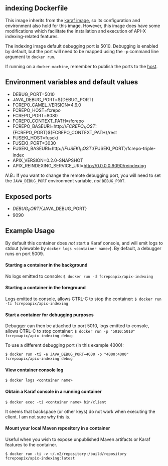 ## indexing Dockerfile

This image inherits from the [karaf image](../../karaf/4.0.6), so its configuration and environment also hold for this image.  However, this image does have some modifications which facilitate the installation and execution of API-X indexing-related features.

The indexing image default debugging port is 5010.  Debugging is enabled by default, but the port will need to be mapped using the `-p` command line argument to `docker run`.

If running on a `docker-machine`, remember to publish the ports to the [host](https://docs.docker.com/engine/reference/run/#/expose-incoming-ports).

## Environment variables and default values

* DEBUG_PORT=5010
* JAVA_DEBUG_PORT=${DEBUG_PORT}
* FCREPO_CAMEL_VERSION=4.6.0
* FCREPO_HOST=fcrepo
* FCREPO_PORT=8080
* FCREPO_CONTEXT_PATH=/fcrepo
* FCREPO_BASEURI=http://${FCREPO_HOST}:${FCREPO_PORT}${FCREPO_CONTEXT_PATH}/rest
* FUSEKI_HOST=fuseki
* FUSEKI_PORT=3030
* FUSEKI_BASEURI=http://${FUSEKI_HOST}:${FUSEKI_PORT}/fcrepo-triple-index
* APIX_VERSION=0.2.0-SNAPSHOT
* APIX_REINDEXING_SERVICE_URI=http://0.0.0.0:9090/reindexing

*N.B.:* If you want to change the remote debugging port, you will need to set the `JAVA_DEBUG_PORT` environment variable, _not_ `DEBUG_PORT`.

## Exposed ports

* ${DEBUG_PORT}/${JAVA_DEBUG_PORT}
* 9090

## Example Usage

By default this container does _not_ start a Karaf console, and will emit logs to stdout (viewable by `docker logs <container name>`).  By default, a debugger runs on port 5009.

#### Starting a container in the background

No logs emitted to console:
`$ docker run -d fcrepoapix/apix-indexing`

#### Starting a container in the foreground

Logs emitted to console, allows CTRL-C to stop the container:
`$ docker run -ti fcrepoapix/apix-indexing`

#### Start a container for debugging purposes

Debugger can then be attached to port 5010, logs emitted to console, allows CTRL-C to stop container:
`$ docker run -p "5010:5010" fcrepoapix/apix-indexing debug`

To use a different debugging port (in this example 4000):

`$ docker run -ti -e JAVA_DEBUG_PORT=4000 -p "4000:4000" fcrepoapix/apix-indexing debug`

#### View container console log

`$ docker logs <container name>`

#### Obtain a Karaf console in a running container

`$ docker exec -ti <container name> bin/client`

It seems that backspace (or other keys) do not work when executing the client.  I am not sure why this is.

#### Mount your local Maven repository in a container

Useful when you wish to expose unpublished Maven artifacts or Karaf features to the container.

`$ docker run -ti -v ~/.m2/repository:/build/repository fcrepoapix/apix-indexing:latest`
